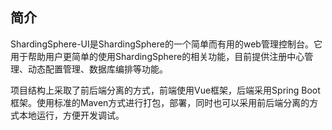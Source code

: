 
## 简介

ShardingSphere-UI是ShardingSphere的一个简单而有用的web管理控制台。它用于帮助用户更简单的使用ShardingSphere的相关功能，目前提供注册中心管理、动态配置管理、数据库编排等功能。

项目结构上采取了前后端分离的方式，前端使用Vue框架，后端采用Spring Boot框架。使用标准的Maven方式进行打包，部署，同时也可以采用前后端分离的方式本地运行，方便开发调试。
